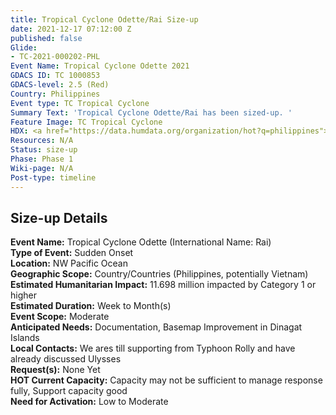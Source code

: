 ```yaml
---
title: Tropical Cyclone Odette/Rai Size-up
date: 2021-12-17 07:12:00 Z
published: false
Glide:
- TC-2021-000202-PHL
Event Name: Tropical Cyclone Odette 2021
GDACS ID: TC 1000853
GDACS-level: 2.5 (Red)
Country: Philippines
Event type: TC Tropical Cyclone
Summary Text: 'Tropical Cyclone Odette/Rai has been sized-up. '
Feature Image: TC Tropical Cyclone
HDX: <a href="https://data.humdata.org/organization/hot?q=philippines">Philippines</a>
Resources: N/A
Status: size-up
Phase: Phase 1
Wiki-page: N/A
Post-type: timeline
---
```


<h2>Size-up Details</h2>

<strong>Event Name:</strong> Tropical Cyclone Odette (International Name: Rai)<br>
<strong>Type of Event:</strong> Sudden Onset<br>
<strong>Location:</strong> NW Pacific Ocean<br>
<strong>Geographic Scope:</strong>  Country/Countries (Philippines, potentially Vietnam)<br>
<strong>Estimated Humanitarian Impact:</strong>  11.698 million impacted by Category 1 or higher<br>
<strong>Estimated Duration:</strong> Week to Month(s)<br>
<strong>Event Scope:</strong> Moderate<br>
<strong>Anticipated Needs:</strong> Documentation, Basemap Improvement in Dinagat Islands<br>
<strong>Local Contacts:</strong> We ares till supporting from Typhoon Rolly and have already discussed Ulysses<br>
<strong>Request(s):</strong> None Yet<br>
<strong>HOT Current Capacity:</strong> Capacity may not be sufficient to manage response fully, Support capacity good<br>
<strong>Need for Activation:</strong> Low to Moderate<br>